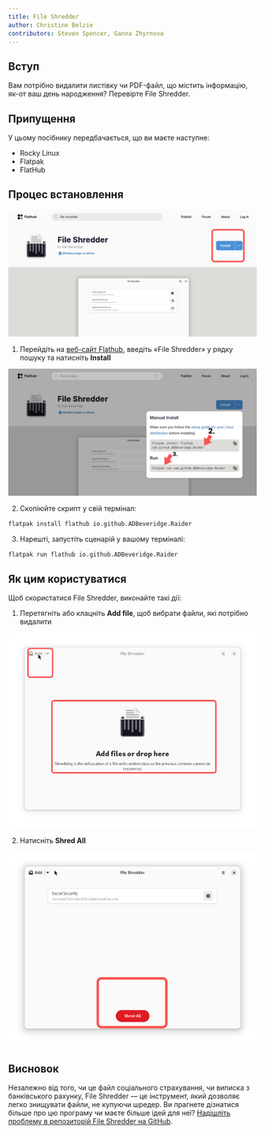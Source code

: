 ```yaml
---
title: File Shredder
author: Christine Belzie
contributors: Steven Spencer, Ganna Zhyrnova
---
```


## Вступ

Вам потрібно видалити листівку чи PDF-файл, що містить інформацію, як-от ваш день народження? Перевірте File Shredder.

## Припущення

У цьому посібнику передбачається, що ви маєте наступне:

- Rocky Linux
- Flatpak
- FlatHub

## Процес встановлення

![Screenshot of the File Shredder app page on FlatHub, showing the blue install button being highlighted by a red rectangle](images/01_file-shredder.png)

1. Перейдіть на [веб-сайт Flathub](https://flathub.org), введіть «File Shredder» у рядку пошуку та натисніть **Install**

 ![manual install script and run script](images/file-shredder_install.png)

2. Скопіюйте скрипт у свій термінал:

 ```bash
 flatpak install flathub io.github.ADBeveridge.Raider
 ```

3. Нарешті, запустіть сценарій у вашому терміналі:

 ```bash
 flatpak run flathub io.github.ADBeveridge.Raider
 ```

## Як цим користуватися

Щоб скористатися File Shredder, виконайте такі дії:

1. Перетягніть або клацніть **Add file**, щоб вибрати файли, які потрібно видалити

 ![Screenshot of the File Shredder homepage, showing the add drop-down menu and drop here button being highlighted by red rectangles](images/02_file-shredder.png)

2. Натисніть **Shred All**

![Screenshot of a file named Social Security appearing on top. At the bottom, there is a red button with the phrase Shred All written in white font and surrounded by a red rectangle](images/03_file-shredder.png)

## Висновок

Незалежно від того, чи це файл соціального страхування, чи виписка з банківського рахунку, File Shredder — це інструмент, який дозволяє легко знищувати файли, не купуючи шредер. Ви прагнете дізнатися більше про цю програму чи маєте більше ідей для неї? [Надішліть проблему в репозиторій File Shredder на GitHub](https://github.com/ADBeveridge/raider/issues).
